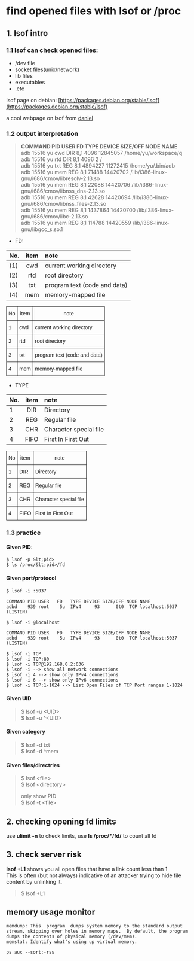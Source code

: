 # find opened files with lsof or /proc

## 1. lsof intro
### 1.1 lsof can check opened files:  

- /dev file
- socket files(unix/network)
- lib files
- executables
- .etc

lsof page on debian: [https://packages.debian.org/stable/lsof](https://packages.debian.org/stable/lsof)

a cool webpage on lsof from [daniel](http://www.danielmiessler.com/study/lsof)

### 1.2 output interpretation
> **COMMAND   PID USER   FD      TYPE             DEVICE SIZE/OFF     NODE NAME**  
> adb     15516   yu  cwd       DIR                8,1     4096 12845057 /home/yu/workspace/q  
> adb     15516   yu  rtd       DIR                8,1     4096        2 /  
> adb     15516   yu  txt       REG                8,1  4894227 11272415 /home/yu/.bin/adb  
> adb     15516   yu  mem       REG                8,1    71488 14420702 /lib/i386-linux-gnu/i686/cmov/libresolv-2.13.so  
> adb     15516   yu  mem       REG                8,1    22088 14420706 /lib/i386-linux-gnu/i686/cmov/libnss\_dns-2.13.so  
> adb     15516   yu  mem       REG                8,1    42628 14420694 /lib/i386-linux-gnu/i686/cmov/libnss\_files-2.13.so  
> adb     15516   yu  mem       REG                8,1  1437864 14420700 /lib/i386-linux-gnu/i686/cmov/libc-2.13.so  
> adb     15516   yu  mem       REG                8,1   114788 14420559 /lib/i386-linux-gnu/libgcc\_s.so.1  

* FD:    

| No. | item   | note      |
| :-- | :----: | :-------  |
| (1) | cwd    | current working directory  |
| (2) | rtd    | root directory  |
| (3) | txt    | program text (code and data) | 
| (4) | mem    | memory-mapped file  |


<style type="text/css">
.tg  {border-collapse:collapse;border-spacing:0;}
.tg td{font-family:Arial, sans-serif;font-size:14px;padding:10px 5px;border-style:solid;border-width:1px;overflow:hidden;word-break:normal;}
.tg th{font-family:Arial, sans-serif;font-size:14px;font-weight:normal;padding:10px 5px;border-style:solid;border-width:1px;overflow:hidden;word-break:normal;}
.tg .tg-s6z2{text-align:center}
</style>
<table class="tg">
  <tr>
    <th class="tg-031e">No</th>
    <th class="tg-031e">item</th>
    <th class="tg-s6z2">note</th>
  </tr>
  <tr>
    <td class="tg-031e">1<br></td>
    <td class="tg-031e">cwd</td>
    <td class="tg-031e">current working directory</td>
  </tr>
  <tr>
    <td class="tg-031e">2</td>
    <td class="tg-031e">rtd<br></td>
    <td class="tg-031e">root directory<br></td>
  </tr>
  <tr>
    <td class="tg-031e">3</td>
    <td class="tg-031e">txt</td>
    <td class="tg-031e">program text (code and data)</td>
  </tr>
  <tr>
    <td class="tg-031e">4</td>
    <td class="tg-031e">mem</td>
    <td class="tg-031e">memory-mapped file</td>
  </tr>
</table>

* TYPE

| No. | item   | note      |
| :-- | :----: | :-------  |
| 1   | DIR    | Directory  |
| 2   | REG    | Regular file |  
| 3   | CHR    | Character special file |
| 4   | FIFO   | First In First Out |

<style type="text/css">
.tg  {border-collapse:collapse;border-spacing:0;}
.tg td{font-family:Arial, sans-serif;font-size:14px;padding:10px 5px;border-style:solid;border-width:1px;overflow:hidden;word-break:normal;}
.tg th{font-family:Arial, sans-serif;font-size:14px;font-weight:normal;padding:10px 5px;border-style:solid;border-width:1px;overflow:hidden;word-break:normal;}
.tg .tg-s6z2{text-align:center}
</style>
<table class="tg">
  <tr>
    <th class="tg-031e">No</th>
    <th class="tg-031e">item</th>
    <th class="tg-s6z2">note</th>
  </tr>
  <tr>
    <td class="tg-031e">1<br></td>
    <td class="tg-031e">DIR</td>
    <td class="tg-031e">Directory</td>
  </tr>
  <tr>
    <td class="tg-031e">2</td>
    <td class="tg-031e">REG</td>
    <td class="tg-031e">Regular file</td>
  </tr>
  <tr>
    <td class="tg-031e">3</td>
    <td class="tg-031e">CHR</td>
    <td class="tg-031e">Character special file</td>
  </tr>
  <tr>
    <td class="tg-031e">4</td>
    <td class="tg-031e">FIFO</td>
    <td class="tg-031e">First In First Out</td>
  </tr>
</table>

### 1.3 practice
#### Given PID:  
    $ lsof -p &lt;pid>  
    $ ls /proc/&lt;pid>/fd

#### Given port/protocol  
    $ lsof -i :5037  
    
    COMMAND PID USER   FD   TYPE DEVICE SIZE/OFF NODE NAME  
    adbd    939 root    5u  IPv4     93      0t0  TCP localhost:5037 (LISTEN)
    
    $ lsof -i @localhost  
    
    COMMAND PID USER   FD   TYPE DEVICE SIZE/OFF NODE NAME  
    adbd    939 root    5u  IPv4     93      0t0  TCP localhost:5037 (LISTEN)
    
    $ lsof -i TCP  
    $ lsof -i TCP:80  
    $ lsof -i TCP@192.168.0.2:636  
    $ lsof -i --> show all network connections  
    $ lsof -i 4 --> show only IPv4 connections  
    $ lsof -i 6 --> show only IPv6 connections  
    $ lsof -i TCP:1-1024 --> List Open Files of TCP Port ranges 1-1024

#### Given UID  
> $ lsof -u &lt;UID>  
> $ lsof -u ^&lt;UID>

#### Given category  
> $ lsof -d txt  
> $ lsof -d ^mem

#### Given files/directries  
> $ lsof &lt;file>  
> $ lsof &lt;directory>
>
> only show PID  
> $ lsof -t &lt;file>


## 2. checking opening fd limits

use **ulimit -n** to check limits, use **ls /proc/\*/fd/** to count all fd

## 3. check server risk
**lsof +L1** shows you all open files that have a link count less than 1  
This is often (but not always) indicative of an attacker trying to hide file content by unlinking it.
> $ lsof +L1


## memory usage monitor
    memdump: This  program  dumps system memory to the standard output stream, skipping over holes in memory maps.  By default, the program dumps the contents of physical memory (/dev/mem).
    memstat: Identify what's using up virtual memory.

    ps aux --sort:-rss


